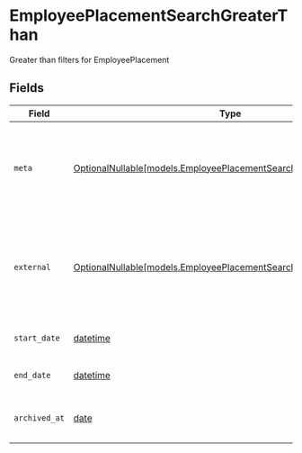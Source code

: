 # EmployeePlacementSearchGreaterThan

Greater than filters for EmployeePlacement


## Fields

| Field                                                                                                                                                           | Type                                                                                                                                                            | Required                                                                                                                                                        | Description                                                                                                                                                     | Example                                                                                                                                                         |
| --------------------------------------------------------------------------------------------------------------------------------------------------------------- | --------------------------------------------------------------------------------------------------------------------------------------------------------------- | --------------------------------------------------------------------------------------------------------------------------------------------------------------- | --------------------------------------------------------------------------------------------------------------------------------------------------------------- | --------------------------------------------------------------------------------------------------------------------------------------------------------------- |
| `meta`                                                                                                                                                          | [OptionalNullable[models.EmployeePlacementSearchGreaterThanMeta]](../models/employeeplacementsearchgreaterthanmeta.md)                                          | :heavy_minus_sign:                                                                                                                                              | Metadata information for the EmployeePlacement                                                                                                                  | {<br/>"createdAt": "2024-01-15T10:30:00Z",<br/>"updatedAt": "2024-01-15T10:30:00Z"<br/>}                                                                        |
| `external`                                                                                                                                                      | [OptionalNullable[models.EmployeePlacementSearchGreaterThanExternal]](../models/employeeplacementsearchgreaterthanexternal.md)                                  | :heavy_minus_sign:                                                                                                                                              | External is a reusable object that can be used to store external information about the guardian from another system, used for third-party integration tracking. |                                                                                                                                                                 |
| `start_date`                                                                                                                                                    | [datetime](https://docs.python.org/3/library/datetime.html#datetime-objects)                                                                                    | :heavy_minus_sign:                                                                                                                                              | The start date of the placement for the employee                                                                                                                | 2024-01-15                                                                                                                                                      |
| `end_date`                                                                                                                                                      | [datetime](https://docs.python.org/3/library/datetime.html#datetime-objects)                                                                                    | :heavy_minus_sign:                                                                                                                                              | The end date of the placement for the employee                                                                                                                  | 2024-01-15                                                                                                                                                      |
| `archived_at`                                                                                                                                                   | [date](https://docs.python.org/3/library/datetime.html#date-objects)                                                                                            | :heavy_minus_sign:                                                                                                                                              | The timestamp the placement was archived for the employee                                                                                                       | 2024-01-15T10:30:00Z                                                                                                                                            |